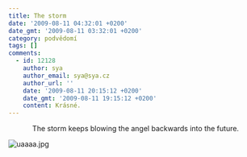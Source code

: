 ```yaml
---
title: The storm
date: '2009-08-11 04:32:01 +0200'
date_gmt: '2009-08-11 03:32:01 +0200'
category: podvědomí
tags: []
comments:
  - id: 12128
    author: sya
    author_email: sya@sya.cz
    author_url: ''
    date: '2009-08-11 20:15:12 +0200'
    date_gmt: '2009-08-11 19:15:12 +0200'
    content: Krásné.
---
```

<p style="text-align: center">The storm keeps blowing the angel backwards into the future.</p>
<p><img src='/assets/migrated/wp-uploads/2009/08/uaaaa.jpg' alt='uaaaa.jpg' /></p>
